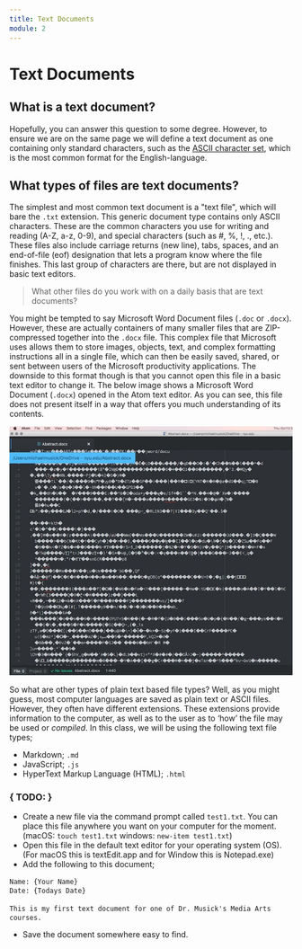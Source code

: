 ```yaml
---
title: Text Documents
module: 2
---
```


# Text Documents

## What is a text document?

Hopefully, you can answer this question to some degree. However, to ensure we are on the same page we will define a text document as one containing only standard characters, such as the [ASCII character set](https://en.wikipedia.org/wiki/ASCII), which is the most common format for the English-language.


## What types of files are text documents?

The simplest and most common text document is a "text file", which will bare the `.txt` extension. This generic document type contains only ASCII characters. These are the common characters you use for writing and reading (A-Z, a-z, 0-9), and special characters (such as #, %, !, ., etc.). These files also include carriage returns (new line), tabs, spaces, and an end-of-file (eof) designation that lets a program know where the file finishes. This last group of characters are there, but are not displayed in basic text editors.

> What other files do you work with on a daily basis that are text documents?

You might be tempted to say Microsoft Word Document files (`.doc` or `.docx`). However, these are actually containers of many smaller files that are ZIP-compressed together into the `.docx` file. This complex file that Microsoft uses allows them to store images, objects, text, and complex formatting instructions all in a single file, which can then be easily saved, shared, or sent between users of the Microsoft productivity applications. The downside to this format though is that you cannot open this file in a basic text editor to change it. The below image shows a Microsoft Word Document (`.docx`) opened in the Atom text editor. As you can see, this file does not present itself in a way that offers you much understanding of its contents.

![A docx file loaded into a simple text editor](../imgs/docx_in_atom.jpg)

So what are other types of plain text based file types?
Well, as you might guess, most computer languages are saved as plain text or ASCII files. However, they often have different extensions. These extensions provide information to the computer, as well as to the user as to ‘how’ the file may be used or *compiled*. In this class, we will be using the following text file types;


- Markdown; `.md`
- JavaScript; `.js`
- HyperText Markup Language (HTML); `.html`



### { TODO: }

- Create a new file via the command prompt called `test1.txt`. You can place this file anywhere you want on your computer for the moment. (macOS: `touch test1.txt`  windows: `new-item test1.txt`)
- Open this file in the default text editor for your operating system (OS). (For macOS this is textEdit.app and for Window this is Notepad.exe)
- Add the following to this document;

```text
Name: {Your Name}
Date: {Todays Date}

This is my first text document for one of Dr. Musick's Media Arts courses. 
```

- Save the document somewhere easy to find.

